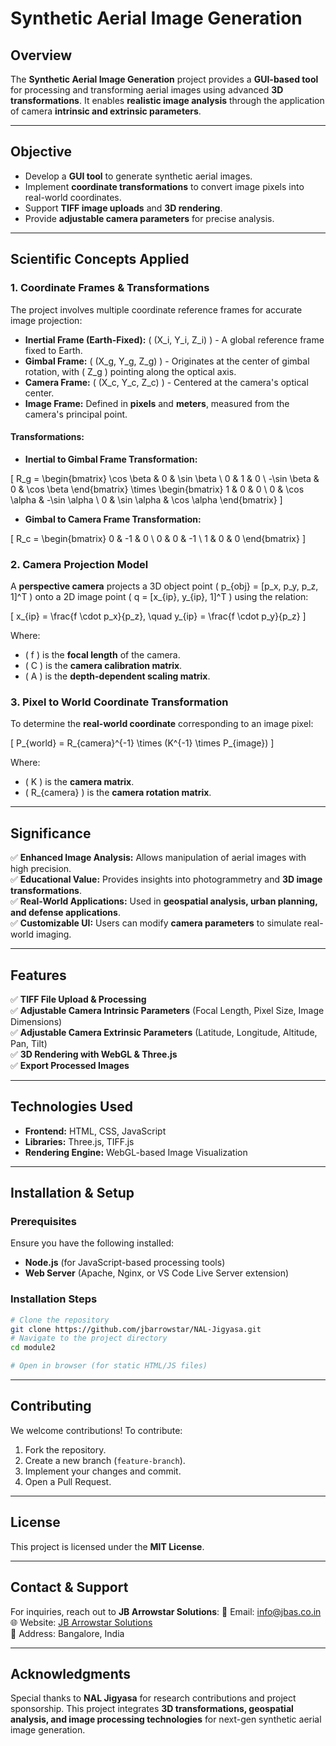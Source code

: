 # Synthetic Aerial Image Generation

## Overview
The **Synthetic Aerial Image Generation** project provides a **GUI-based tool** for processing and transforming aerial images using advanced **3D transformations**. It enables **realistic image analysis** through the application of camera **intrinsic and extrinsic parameters**.

---

## Objective
- Develop a **GUI tool** to generate synthetic aerial images.
- Implement **coordinate transformations** to convert image pixels into real-world coordinates.
- Support **TIFF image uploads** and **3D rendering**.
- Provide **adjustable camera parameters** for precise analysis.

---

## Scientific Concepts Applied

### **1. Coordinate Frames & Transformations**
The project involves multiple coordinate reference frames for accurate image projection:

- **Inertial Frame (Earth-Fixed):** \( (X_i, Y_i, Z_i) \) - A global reference frame fixed to Earth.
- **Gimbal Frame:** \( (X_g, Y_g, Z_g) \) - Originates at the center of gimbal rotation, with \( Z_g \) pointing along the optical axis.
- **Camera Frame:** \( (X_c, Y_c, Z_c) \) - Centered at the camera's optical center.
- **Image Frame:** Defined in **pixels** and **meters**, measured from the camera's principal point.

#### **Transformations:**
- **Inertial to Gimbal Frame Transformation:**

\[
 R_g = \begin{bmatrix} 
 \cos \beta & 0 & \sin \beta \\
 0 & 1 & 0 \\
 -\sin \beta & 0 & \cos \beta 
 \end{bmatrix} 
 \times 
 \begin{bmatrix} 
 1 & 0 & 0 \\
 0 & \cos \alpha & -\sin \alpha \\
 0 & \sin \alpha & \cos \alpha 
 \end{bmatrix}
\]

- **Gimbal to Camera Frame Transformation:**

\[
 R_c = \begin{bmatrix} 
 0 & -1 & 0 \\
 0 & 0 & -1 \\
 1 & 0 & 0 
 \end{bmatrix} 
\]

### **2. Camera Projection Model**
A **perspective camera** projects a 3D object point \( p_{obj} = [p_x, p_y, p_z, 1]^T \) onto a 2D image point \( q = [x_{ip}, y_{ip}, 1]^T \) using the relation:

\[
 x_{ip} = \frac{f \cdot p_x}{p_z}, \quad y_{ip} = \frac{f \cdot p_y}{p_z} 
\]

Where:
- \( f \) is the **focal length** of the camera.
- \( C \) is the **camera calibration matrix**.
- \( A \) is the **depth-dependent scaling matrix**.

### **3. Pixel to World Coordinate Transformation**
To determine the **real-world coordinate** corresponding to an image pixel:

\[
 P_{world} = R_{camera}^{-1} \times (K^{-1} \times P_{image})
\]

Where:
- \( K \) is the **camera matrix**.
- \( R_{camera} \) is the **camera rotation matrix**.

---

## Significance
✅ **Enhanced Image Analysis:** Allows manipulation of aerial images with high precision.  
✅ **Educational Value:** Provides insights into photogrammetry and **3D image transformations**.  
✅ **Real-World Applications:** Used in **geospatial analysis, urban planning, and defense applications**.  
✅ **Customizable UI:** Users can modify **camera parameters** to simulate real-world imaging.  

---

## Features
✅ **TIFF File Upload & Processing**  
✅ **Adjustable Camera Intrinsic Parameters** (Focal Length, Pixel Size, Image Dimensions)  
✅ **Adjustable Camera Extrinsic Parameters** (Latitude, Longitude, Altitude, Pan, Tilt)  
✅ **3D Rendering with WebGL & Three.js**  
✅ **Export Processed Images**  

---

## Technologies Used
- **Frontend:** HTML, CSS, JavaScript  
- **Libraries:** Three.js, TIFF.js  
- **Rendering Engine:** WebGL-based Image Visualization  

---

## Installation & Setup
### **Prerequisites**
Ensure you have the following installed:
- **Node.js** (for JavaScript-based processing tools)
- **Web Server** (Apache, Nginx, or VS Code Live Server extension)

### **Installation Steps**
```bash
# Clone the repository
git clone https://github.com/jbarrowstar/NAL-Jigyasa.git
# Navigate to the project directory
cd module2

# Open in browser (for static HTML/JS files)
```

---

## Contributing
We welcome contributions! To contribute:
1. Fork the repository.
2. Create a new branch (`feature-branch`).
3. Implement your changes and commit.
4. Open a Pull Request.

---

## License
This project is licensed under the **MIT License**.

---

## Contact & Support
For inquiries, reach out to **JB Arrowstar Solutions**:
📧 Email: info@jbas.co.in 
🌐 Website: [JB Arrowstar Solutions](https://jbas.co.in)  
📍 Address: Bangalore, India  

---

## Acknowledgments
Special thanks to **NAL Jigyasa** for research contributions and project sponsorship. This project integrates **3D transformations, geospatial analysis, and image processing technologies** for next-gen synthetic aerial image generation.
